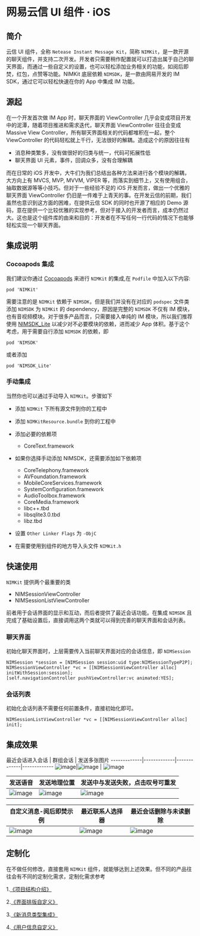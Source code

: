 # 网易云信 UI 组件 	· iOS

## 简介

云信 UI 组件，全称 `Netease Instant Message Kit`，简称 `NIMKit`，是一款开源的聊天组件，并支持二次开发。开发者只需要稍作配置就可以打造出属于自己的聊天界面，而通过一些自定义的设置，也可以轻松添加业务相关的功能，如阅后即焚，红包，点赞等功能。NIMKit 底层依赖 `NIMSDK`，是一款由网易开发的 IM SDK，通过它可以轻松快速在你的 App 中集成 IM 功能。

## 源起

在一个开发首次做 IM App 时，聊天界面的 ViewController 几乎会变成项目开发中的泥潭，随着项目推进和需求迭代，聊天界面 ViewController 往往会变成 Massive View Controller，所有聊天界面相关的代码都堆积在一起，整个 ViewController 的代码轻松就上千行，无法很好的解耦。造成这个的原因往往有

* 消息种类繁多，没有做很好的归类与统一，代码可拓展性低
* 聊天界面 UI 元素，事件，回调众多，没有合理解耦

而在日常的 iOS 开发中，大牛们为我们总结出各种方法来进行各个模块的解耦，大方向上有 MVCS, MVP, MVVM, VIPER 等，而落实到细节上，又有使用组合，抽取数据源等等小技巧。但对于一些经验不足的 iOS 开发而言，做出一个优雅的聊天界面 ViewController 仍旧是一件难于上青天的事。在开发云信的前期，我们虽然也意识到这方面的困难，在提供云信 SDK 的同时也开源了相应的 Demo 源码，意在提供一个比较优雅的实现参考，但对于接入的开发者而言，成本仍然过大。这也是这个组件库的由来和目的：开发者在不写任何一行代码的情况下也能够轻松实现一个聊天界面。


## 集成说明

### Cocoapods 集成

我们建议你通过 [Cocoapods](https://cocoapods.org/) 来进行 `NIMKit` 的集成,在 `Podfile` 中加入以下内容:

```shell
pod 'NIMKit'
```

需要注意的是 `NIMKit` 依赖于 `NIMSDK`，但是我们并没有在对应的 `podspec` 文件类添加 `NIMSDK` 为 `NIMKit` 的 dependency，原因是完整的 `NIMSDK` 不仅有 IM 模块，也有音视频模块。对于很多产品而言，只需要接入单纯的 IM 模块，所以我们推荐使用 [NIMSDK_Lite](https://github.com/netease-im/NIM_iOS_SDK_Lite) 以减少对不必要模块的依赖，进而减少 App 体积。基于这个考虑，用于需要自行添加 `NIMSDK` 的依赖，即

```shell
pod 'NIMSDK'
```

或者添加

```shell
pod 'NIMSDK_Lite'
```

### 手动集成

当然你也可以通过手动导入 `NIMKit`。步骤如下

* 添加 `NIMKit` 下所有源文件到你的工程中

* 添加 `NIMKitResource.bundle` 到你的工程中

* 添加必要的依赖项
	* CoreText.framework
	
* 如果你选择手动添加 NIMSDK，还需要添加如下依赖项
	* CoreTelephony.framework
	* AVFoundation.framework
	* MobileCoreServices.framework
	* SystemConfiguration.framework
	* AudioToolbox.framework
	* CoreMedia.framework
	* libc++.tbd
	* libsqlite3.0.tbd  
	* libz.tbd 

* 设置 `Other Linker Flags` 为 `-ObjC`

* 在需要使用到组件的地方导入头文件 `NIMKit.h` 

## 快速使用

`NIMKit` 提供两个最重要的类

* NIMSessionViewController
* NIMSessionListViewController

前者用于会话界面的显示和互动，而后者提供了最近会话功能。在集成 `NIMSDK` 且完成了基础设置后，直接调用这两个类就可以得到完善的聊天界面和会话列表。

### 聊天界面

初始化聊天界面时，上层需要传入当前聊天界面对应的会话信息，即 `NIMSession`

```objc
NIMSession *session = [NIMSession session:uid type:NIMSessionTypeP2P];
NIMSessionViewController *vc = [[NIMSessionViewController alloc] initWithSession:session];
[self.navigationController pushViewController:vc animated:YES];
```

### 会话列表

初始化会话列表不需要任何前置条件，直接初始化即可。

```objc
NIMSessionListViewController *vc = [[NIMSessionViewController alloc] init];
```

## 集成效果


最近会话进入会话 | 群组会话 | 发送多张图片 
-------------|-------------|-------------|-------------
![image](./Documents/Images/nimkit_1.gif)|![image](./Documents/Images/nimkit_2.gif)  | ![image](./Documents/Images/nimkit_3.gif) 

发送语音| 发送地理位置 |发送中与发送失败，点击叹号可重发 
-------------|-------------|-------------
![image](./Documents/Images/nimkit_4.gif)|![image](./Documents/Images/nimkit_5.gif)  | ![image](./Documents/Images/nimkit_6.gif) 

自定义消息-阅后即焚示例 | 最近联系人选择器 | 最近会话删除与未读删除 
-------------|-------------|------------
![image](./Documents/Images/nimkit_7.gif)|![image](./Documents/Images/nimkit_8.gif)  | ![image](./Documents/Images/nimkit_9.gif) 


## 定制化

在不做任何修改，直接套用 `NIMKit` 组件，就能够达到上述效果。但不同的产品往往会有不同的定制化需求，定制化需求参考

1.[《项目结构介绍》](./Documents/nim_arch.md)

2.[《界面排版自定义》](./Documents/nim_custom_ui.md)

3.[《新消息类型集成》](./Documents/nim_custom_message.md)

4.[《用户信息自定义》](./nim_userinfo.md)

